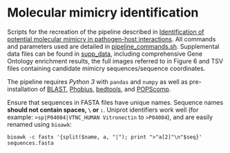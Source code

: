 # Molecular mimicry identification

Scripts for the recreation of the pipeline described in [Identification of potential molecular mimicry in pathogen-host interactions](https://doi.org/10.1101/2023.06.14.544818). All commands and parameters used are detailed in [pipeline_commands.sh](https://github.com/Kayleerich/molecularmimicry/blob/main/pipeline_commands.sh). Supplemental data files can be found in [supp_data](https://github.com/Kayleerich/molecularmimicry/tree/main/supp_data), including comprehensive Gene Ontology enrichment results, the full images referred to in Figure 6 and TSV files containing candidate mimicry sequences/sequence coordinates.

The pipeline requires *Python 3* with `pandas` and `numpy` as well as pre-installation of [BLAST](https://www.ncbi.nlm.nih.gov/books/NBK279690/), [Phobius](https://phobius.sbc.su.se/), [bedtools](https://github.com/arq5x/bedtools2), and [POPScomp](https://github.com/Fraternalilab/POPScomp). 

Ensure that sequences in FASTA files have unique names. Sequence names **should not contain spaces, `\` or `:`**. Uniprot identifiers work well (for example: `>sp|P04004|VTNC_HUMAN Vitronectin` to `>P04004`), and are easily renamed using `bioawk`: 

	bioawk -c fastx '{split($name, a, "|"); print ">"a[2]"\n"$seq}' sequences.fasta
